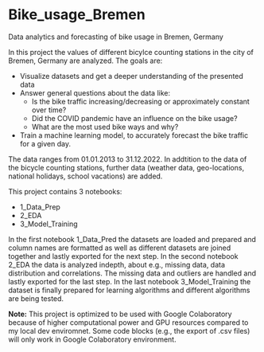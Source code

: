# Bike_usage_Bremen
Data analytics and forecasting of bike usage in Bremen, Germany

In this project the values of different bicylce counting stations in the city of Bremen, Germany are analyzed. The goals are:

* Visualize datasets and get a deeper understanding of the presented data
* Answer general questions about the data like:
  * Is the bike traffic increasing/decreasing or approximately constant over time?
  * Did the COVID pandemic have an influence on the bike usage?
  * What are the most used bike ways and why?
* Train a machine learning model, to accurately forecast the bike traffic for a given day.

The data ranges from 01.01.2013 to 31.12.2022. In addtition to the data of the bicycle counting stations, further data (weather data, geo-locations, national holidays, school vacations) are added.

This project contains 3 notebooks:
 * 1_Data_Prep
 * 2_EDA
 * 3_Model_Training

In the first notebook 1_Data_Pred the datasets are loaded and prepared and column names are formatted as well as different datasets are joined together and lastly exported for the next step.
In the second notebook 2_EDA the data is analyzed indepth, about e.g., missing data, data distribution and correlations. The missing data and outliers are handled and lastly exported for the last step.
In the last notebook 3_Model_Training the dataset is finally prepared for learning algorithms and different algorithms are being tested.

**Note:**
This project is optimized to be used with Google Colaboratory because of higher computational power and GPU resources compared to my local dev enviromnet. Some code blocks (e.g., the export of .csv files) will only work in Google Colaboratory environment. 

